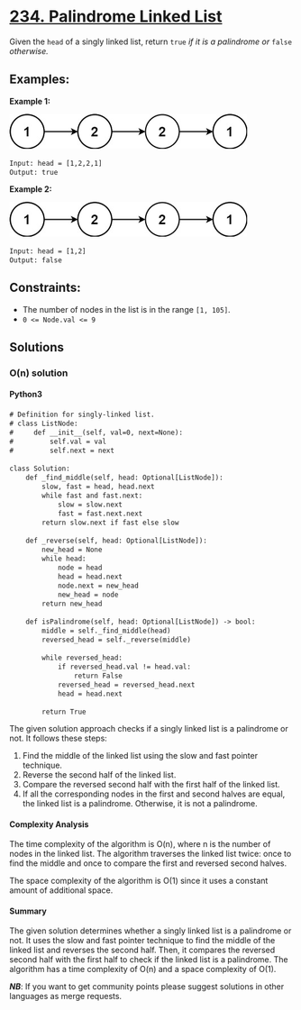 # [234. Palindrome Linked List](https://leetcode.com/problems/palindrome-linked-list/)

Given the `head` of a singly linked list, return `true` *if it is a palindrome or* `false` *otherwise.*

## Examples:

**Example 1:**

![051_01.jpg](./resources/051_01.jpg)

```
Input: head = [1,2,2,1]
Output: true
```

**Example 2:**

![051_01.jpg](./resources/051_01.jpg)

```
Input: head = [1,2]
Output: false
```

## Constraints:

- The number of nodes in the list is in the range `[1, 105]`.
- `0 <= Node.val <= 9`


## Solutions

### O(n) solution 

#### Python3

```python3
# Definition for singly-linked list.
# class ListNode:
#     def __init__(self, val=0, next=None):
#         self.val = val
#         self.next = next

class Solution:
    def _find_middle(self, head: Optional[ListNode]):
        slow, fast = head, head.next
        while fast and fast.next:
            slow = slow.next
            fast = fast.next.next
        return slow.next if fast else slow
    
    def _reverse(self, head: Optional[ListNode]):
        new_head = None
        while head:
            node = head
            head = head.next
            node.next = new_head
            new_head = node
        return new_head

    def isPalindrome(self, head: Optional[ListNode]) -> bool:
        middle = self._find_middle(head)
        reversed_head = self._reverse(middle)

        while reversed_head:
            if reversed_head.val != head.val:
                return False
            reversed_head = reversed_head.next
            head = head.next

        return True
```

The given solution approach checks if a singly linked list is a palindrome or not. It follows these steps:

1. Find the middle of the linked list using the slow and fast pointer technique.
2. Reverse the second half of the linked list.
3. Compare the reversed second half with the first half of the linked list.
4. If all the corresponding nodes in the first and second halves are equal, the linked list is a palindrome. Otherwise, it is not a palindrome.

#### Complexity Analysis

The time complexity of the algorithm is O(n), where n is the number of nodes in the linked list. The algorithm traverses the linked list twice: once to find the middle and once to compare the first and reversed second halves.

The space complexity of the algorithm is O(1) since it uses a constant amount of additional space.

#### Summary

The given solution determines whether a singly linked list is a palindrome or not. It uses the slow and fast pointer technique to find the middle of the linked list and reverses the second half. Then, it compares the reversed second half with the first half to check if the linked list is a palindrome. The algorithm has a time complexity of O(n) and a space complexity of O(1).

***NB***: If you want to get community points please suggest solutions in other languages as merge requests.
